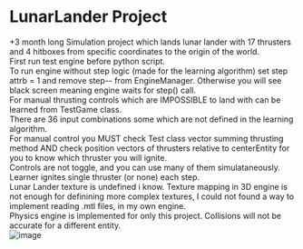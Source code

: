 # LunarLander Project
+3 month long Simulation project which lands lunar lander with 17 thrusters and 4 hitboxes from specific coordinates to the origin of the world.   
First run test engine before python script.   
To run engine without step logic (made for the learning algorithm) set step attrb = 1 and remove step-- from EngineManager. Otherwise you will see black screen meaning   engine waits for step() call.   
For manual thrusting controls which are IMPOSSIBLE to land with can be learned from TestGame class.   
There are 36 input combinations some which are not defined in the learning algorithm.  
For manual control you MUST check Test class vector summing thrusting method AND check position vectors of thrusters relative to centerEntity for you to know which   thruster you will ignite.  
Controls are not toggle, and you can use many of them simulataneously. Learner ignites single thruster (or none) each step.  
Lunar Lander texture is undefined i know. Texture mapping in 3D engine is not enough for definining more complex textures, I could not found a way to implement reading   .mtl files, in my own engine.  
Physics engine is implemented for only this project. Collisions will not be accurate for a different entity.  
![image](https://user-images.githubusercontent.com/92366936/221451725-44fe2458-5b27-4274-8d9f-bb80b6141950.png)  
